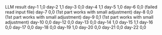 LLM result 
day-1 1,0
day-2 1,1
day-3 0,0
day-4 1,1
day-5 1,0
day-6 0,0 (failed read input file)
day-7 0,0 (1st part works with small adjustment)
day-8 0,0 (1st part works with small adjustment)
day-9 0,1 (1st part works with small adjustment)
day-10 0,0
day-12 0,0
day-13 0,0
day-14 1,0
day-15 1,1
day-16 0,0
day-17 0,0
day-18 0,0
day-19 1,0
day-20 0,0
day-21 0,0
day-22 0,0
